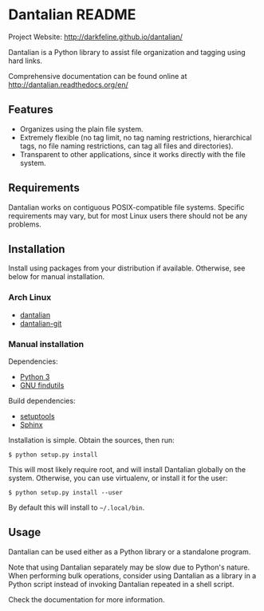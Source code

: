 # Dantalian README

Project Website: <http://darkfeline.github.io/dantalian/>

Dantalian is a Python library to assist file organization and tagging
using hard links.

Comprehensive documentation can be found online at
<http://dantalian.readthedocs.org/en/>

## Features

- Organizes using the plain file system.
- Extremely flexible (no tag limit, no tag naming restrictions,
  hierarchical tags, no file naming restrictions, can tag all files and
  directories).
- Transparent to other applications, since it works directly with the
  file system.

## Requirements

Dantalian works on contiguous POSIX-compatible file systems.  Specific
requirements may vary, but for most Linux users there should not be any
problems.

## Installation

Install using packages from your distribution if available.
Otherwise, see below for manual installation.

### Arch Linux

- [dantalian](https://aur.archlinux.org/packages/dantalian/)
- [dantalian-git](https://aur.archlinux.org/packages/dantalian-git/)

### Manual installation

Dependencies:

- [Python 3](http://www.python.org/)
- [GNU findutils](http://www.gnu.org/software/findutils/)

Build dependencies:

- [setuptools](https://pypi.python.org/pypi/setuptools)
- [Sphinx](http://sphinx-doc.org/index.html)

Installation is simple.  Obtain the sources, then run:

    $ python setup.py install

This will most likely require root, and will install Dantalian globally
on the system.  Otherwise, you can use virtualenv, or install it for the
user:

    $ python setup.py install --user

By default this will install to `~/.local/bin`.

## Usage

Dantalian can be used either as a Python library or a standalone program.

Note that using Dantalian separately may be slow due to Python's nature.
When performing bulk operations, consider using Dantalian as a library
in a Python script instead of invoking Dantalian repeated in a shell
script.

Check the documentation for more information.
